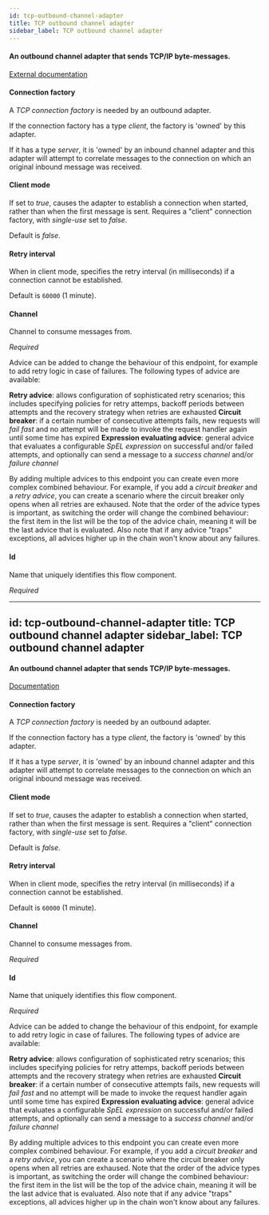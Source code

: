 ```yaml
---
id: tcp-outbound-channel-adapter
title: TCP outbound channel adapter
sidebar_label: TCP outbound channel adapter
---
```

#### An outbound channel adapter that sends TCP/IP byte-messages.
<a href="http://static.springsource.org/spring-integration/docs/2.1.x/reference/html/ip.html#tcp-adapters" target="_blank">External documentation</a>


#### Connection factory
A <i>TCP connection factory</i> is needed by an outbound adapter.

If the connection factory has a type <i>client</i>, the factory is 'owned' by this adapter. 

If it has a type <i>server</i>, it is 'owned' by an inbound channel adapter and this adapter will attempt to correlate messages to the connection on which an original inbound message was received.

#### Client mode
If set to <i>true</i>, causes the adapter to establish a connection when started, rather than when the first message is sent.
 Requires a "client" connection factory, with <i>single-use</i> set to <i>false</i>.


Default is <i>false</i>.

#### Retry interval
When in client mode, specifies the retry interval (in milliseconds) if a connection
 cannot be established.

Default is <code>60000</code> (1 minute).

#### Channel
Channel to consume messages from.

<i>Required</i>


Advice can be added to change the behaviour of this endpoint, for example to add retry logic in case of failures. The following types of advice are available:

<b>Retry advice</b>: allows configuration of sophisticated retry scenarios; this includes specifying policies for retry attemps, backoff periods between attempts and the recovery strategy when retries are exhausted
<b>Circuit breaker</b>: if a certain number of consecutive attempts fails, new requests will <i>fail fast</i> and no attempt will be made to invoke the request handler again until some time has expired
<b>Expression evaluating advice</b>: general advice that evaluates a configurable <i>SpEL expression</i> on successful and/or failed attempts, and optionally can send a message to a <i>success channel</i> and/or <i>failure channel</i>

By adding multiple advices to this endpoint you can create even more complex combined behaviour. For example, if you add a <i>circuit breaker</i> and a <i>retry advice</i>, you can create a scenario where the circuit breaker only opens when all retries are exhaused. Note that the order of the advice types is important, as switching the order will change the combined behaviour: the first item in the list will be the top of the advice chain, meaning it will be the last advice that is evaluated. Also note that if any advice "traps" exceptions, all advices higher up in the chain won't know about any failures.

#### Id
Name that uniquely identifies this flow component.

<i>Required</i>

---
id: tcp-outbound-channel-adapter
title: TCP outbound channel adapter
sidebar_label: TCP outbound channel adapter
---
#### An outbound channel adapter that sends TCP/IP byte-messages.
<a href="http://static.springsource.org/spring-integration/docs/2.1.x/reference/html/ip.html#tcp-adapters" target="_blank">Documentation</a>


#### Connection factory
A <i>TCP connection factory</i> is needed by an outbound adapter.

If the connection factory has a type <i>client</i>, the factory is 'owned' by this adapter. 

If it has a type <i>server</i>, it is 'owned' by an inbound channel adapter and this adapter will attempt to correlate messages to the connection on which an original inbound message was received.

#### Client mode
If set to <i>true</i>, causes the adapter to establish a connection when started, rather than when the first message is sent.
 Requires a "client" connection factory, with <i>single-use</i> set to <i>false</i>.


Default is <i>false</i>.

#### Retry interval
When in client mode, specifies the retry interval (in milliseconds) if a connection
 cannot be established.

Default is <code>60000</code> (1 minute).

#### Channel
Channel to consume messages from.

<i>Required</i>

#### Id
Name that uniquely identifies this flow component.

<i>Required</i>


Advice can be added to change the behaviour of this endpoint, for example to add retry logic in case of failures. The following types of advice are available:

<b>Retry advice</b>: allows configuration of sophisticated retry scenarios; this includes specifying policies for retry attemps, backoff periods between attempts and the recovery strategy when retries are exhausted
<b>Circuit breaker</b>: if a certain number of consecutive attempts fails, new requests will <i>fail fast</i> and no attempt will be made to invoke the request handler again until some time has expired
<b>Expression evaluating advice</b>: general advice that evaluates a configurable <i>SpEL expression</i> on successful and/or failed attempts, and optionally can send a message to a <i>success channel</i> and/or <i>failure channel</i>

By adding multiple advices to this endpoint you can create even more complex combined behaviour. For example, if you add a <i>circuit breaker</i> and a <i>retry advice</i>, you can create a scenario where the circuit breaker only opens when all retries are exhaused. Note that the order of the advice types is important, as switching the order will change the combined behaviour: the first item in the list will be the top of the advice chain, meaning it will be the last advice that is evaluated. Also note that if any advice "traps" exceptions, all advices higher up in the chain won't know about any failures.

